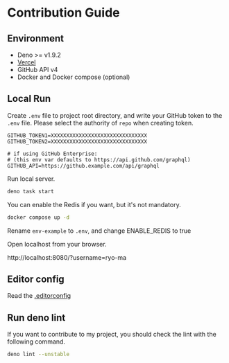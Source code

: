 # Contribution Guide

## Environment

- Deno >= v1.9.2
- [Vercel](https://vercel.com/)
- GitHub API v4
- Docker and Docker compose (optional)

## Local Run

Create `.env` file to project root directory, and write your GitHub token to the
`.env` file. Please select the authority of `repo` when creating token.

```properties
GITHUB_TOKEN1=XXXXXXXXXXXXXXXXXXXXXXXXXXXXXXX
GITHUB_TOKEN2=XXXXXXXXXXXXXXXXXXXXXXXXXXXXXXX

# if using GitHub Enterprise:
# (this env var defaults to https://api.github.com/graphql)
GITHUB_API=https://github.example.com/api/graphql
```

Run local server.

```sh
deno task start
```

You can enable the Redis if you want, but it's not mandatory.

```sh
docker compose up -d
```

Rename `env-example` to `.env`, and change ENABLE_REDIS to true

Open localhost from your browser.

http://localhost:8080/?username=ryo-ma

## Editor config

Read the [.editorconfig](./.editorconfig)

## Run deno lint

If you want to contribute to my project, you should check the lint with the
following command.

```sh
deno lint --unstable
```
